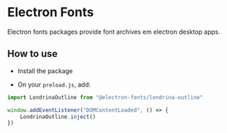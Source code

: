 # Electron Fonts

Electron fonts packages provide font archives em electron desktop apps.

## How to use

* Install the package

* On your `preload.js`, add:

```ts
import LondrinaOutline from "@electron-fonts/londrina-outline"

window.addEventListener("DOMContentLoaded", () => {
    LondrinaOutline.inject()
})
```